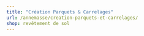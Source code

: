```yaml
---
title: "Création Parquets & Carrelages"
url: /annemasse/creation-parquets-et-carrelages/
shop: revêtement de sol
---
```

